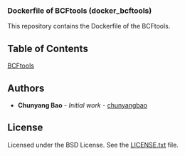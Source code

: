 ### Dockerfile of BCFtools (docker_bcftools)

This repository contains the Dockerfile of the BCFtools.

## Table of Contents
[BCFtools](https://samtools.github.io/bcftools/)

## <a name="authors">Authors</a>
* **Chunyang Bao** - *Initial work* - [chunyangbao](https://github.com/chunyangbao)

## <a name="license">License</a>
Licensed under the BSD License. See the [LICENSE.txt](https://github.com/broadinstitute/gatk/blob/master/LICENSE.TXT) file.
